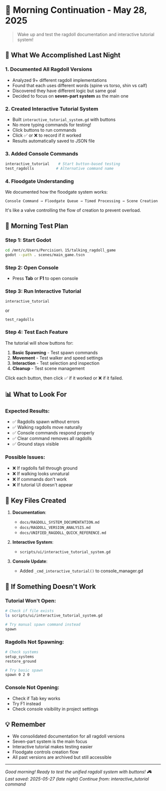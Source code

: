 # 🌅 Morning Continuation - May 28, 2025

> Wake up and test the ragdoll documentation and interactive tutorial system!

## 🎯 What We Accomplished Last Night

### 1. **Documented All Ragdoll Versions**
- Analyzed 9+ different ragdoll implementations
- Found that each uses different words (spine vs torso, shin vs calf)
- Discovered they have different logic but same goal
- Decided to focus on **seven-part system** as the main one

### 2. **Created Interactive Tutorial System**
- Built `interactive_tutorial_system.gd` with buttons
- No more typing commands for testing!
- Click buttons to run commands
- Click ✅ or ❌ to record if it worked
- Results automatically saved to JSON file

### 3. **Added Console Commands**
```bash
interactive_tutorial    # Start button-based testing
test_ragdolls          # Alternative command name
```

### 4. **Floodgate Understanding**
We documented how the floodgate system works:
```
Console Command → Floodgate Queue → Timed Processing → Scene Creation
```
It's like a valve controlling the flow of creation to prevent overload.

## 🚀 Morning Test Plan

### Step 1: Start Godot
```bash
cd /mnt/c/Users/Percision\ 15/talking_ragdoll_game
godot --path . scenes/main_game.tscn
```

### Step 2: Open Console
- Press **Tab** or **F1** to open console

### Step 3: Run Interactive Tutorial
```
interactive_tutorial
```
or
```
test_ragdolls
```

### Step 4: Test Each Feature
The tutorial will show buttons for:
1. **Basic Spawning** - Test spawn commands
2. **Movement** - Test walker and speed settings
3. **Interaction** - Test selection and inspection
4. **Cleanup** - Test scene management

Click each button, then click ✅ if it worked or ❌ if it failed.

## 📊 What to Look For

### Expected Results:
- ✅ Ragdolls spawn without errors
- ✅ Walking ragdolls move naturally
- ✅ Console commands respond properly
- ✅ Clear command removes all ragdolls
- ✅ Ground stays visible

### Possible Issues:
- ❌ If ragdolls fall through ground
- ❌ If walking looks unnatural
- ❌ If commands don't work
- ❌ If tutorial UI doesn't appear

## 📁 Key Files Created

1. **Documentation**:
   - `docs/RAGDOLL_SYSTEM_DOCUMENTATION.md`
   - `docs/RAGDOLL_VERSION_ANALYSIS.md`
   - `docs/UNIFIED_RAGDOLL_QUICK_REFERENCE.md`

2. **Interactive System**:
   - `scripts/ui/interactive_tutorial_system.gd`

3. **Console Update**:
   - Added `_cmd_interactive_tutorial()` to console_manager.gd

## 🔧 If Something Doesn't Work

### Tutorial Won't Open:
```bash
# Check if file exists
ls scripts/ui/interactive_tutorial_system.gd

# Try manual spawn command instead
spawn
```

### Ragdolls Not Spawning:
```bash
# Check systems
setup_systems
restore_ground

# Try basic spawn
spawn 0 2 0
```

### Console Not Opening:
- Check if Tab key works
- Try F1 instead
- Check console visibility in project settings

## 💡 Remember

- We consolidated documentation for all ragdoll versions
- Seven-part system is the main focus
- Interactive tutorial makes testing easier
- Floodgate controls creation flow
- All past versions are archived but still accessible

---

*Good morning! Ready to test the unified ragdoll system with buttons! 🎮*
*Last saved: 2025-05-27 (late night)*
*Continue from: interactive_tutorial command*
